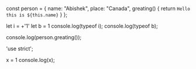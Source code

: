 const person = {
  name: "Abishek",
  place: "Canada",
  greating() {
    return `Hello this is ${this.name}`
  }
};

let i = +'1'
let b = 1
console.log(typeof i);
console.log(typeof b);


console.log(person.greating());

'use strict';

x = 1
console.log(x);
